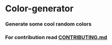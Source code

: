 # Color-generator
### Generate some cool random colors
### For contribution read [CONTRIBUTING.md](https://github.com/Himanshunitrr/Color-generator/blob/master/CONTRIBUTING.md)
